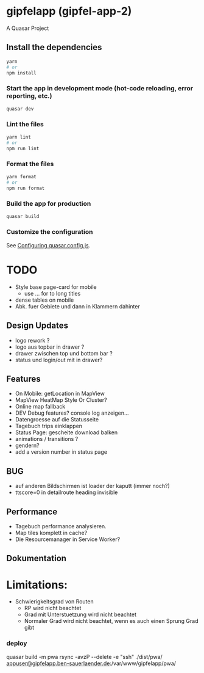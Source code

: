 # gipfelapp (gipfel-app-2)

A Quasar Project

## Install the dependencies

```bash
yarn
# or
npm install
```

### Start the app in development mode (hot-code reloading, error reporting, etc.)

```bash
quasar dev
```

### Lint the files

```bash
yarn lint
# or
npm run lint
```

### Format the files

```bash
yarn format
# or
npm run format
```

### Build the app for production

```bash
quasar build
```

### Customize the configuration

See [Configuring quasar.config.js](https://v2.quasar.dev/quasar-cli-vite/quasar-config-js).

# TODO

- Style base page-card for mobile
  - use ... for to long titles
- dense tables on mobile
- Abk. fuer Gebiete und dann in Klammern dahinter

## Design Updates

- logo rework ?
- logo aus topbar in drawer ?
- drawer zwischen top und bottom bar ?
- status und login/out mit in drawer?

## Features

- On Mobile: getLocation in MapView
- MapView HeatMap Style Or Cluster?
- Online map fallback
- DEV Debug features? console log anzeigen...
- Datengroesse auf die Statusseite
- Tagebuch trips einklappen
- Status Page: gescheite download balken
- animations / transitions ?
- gendern?
- add a version number in status page

## BUG

- auf anderen Bildschirmen ist loader der kaputt (immer noch?)
- ttscore=0 in detailroute heading invisible

## Performance

- Tagebuch performance analysieren.
- Map tiles komplett in cache?
- Die Resourcemanager in Service Worker?

## Dokumentation

# Limitations:

- Schwierigkeitsgrad von Routen
  - RP wird nicht beachtet
  - Grad mit Unterstuetzung wird nicht beachtet
  - Normaler Grad wird nicht beachtet, wenn es auch einen Sprung Grad gibt

### deploy

quasar build -m pwa
rsync -avzP --delete -e "ssh" ./dist/pwa/ appuser@gipfelapp.ben-sauerlaender.de:/var/www/gipfelapp/pwa/
